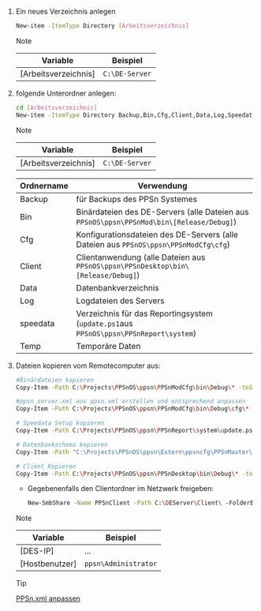1. Ein neues Verzeichnis anlegen
   ```bash
   New-item -ItemType Directory [Arbeitsverzeichnis]
   ```
   
   > [!NOTE]
   > | Variable | Beispiel |
   > | --- | --- |
   > | [Arbeitsverzeichnis] | `C:\DE-Server` |
1. folgende Unterordner anlegen:
   ```bash
   cd [Arbeitsverzeichnis]
   New-item -ItemType Directory Backup,Bin,Cfg,Client,Data,Log,Speedata,Temp
   ```

   > [!NOTE]
   > | Variable | Beispiel |
   > | --- | --- |
   > | [Arbeitsverzeichnis] | `C:\DE-Server` |
   >
   > | Ordnername | Verwendung |
   > | --- | --- |
   > | Backup | für Backups des PPSn Systemes |
   > | Bin | Binärdateien des DE-Servers (alle Dateien aus `PPSnOS\ppsn\PPSnMod\bin\[Release/Debug]`) |
   > | Cfg | Konfigurationsdateien des DE-Servers (alle Dateien aus `PPSnOS\ppsn\PPSnModCfg\cfg`) |
   > | Client | Clientanwendung (alle Dateien aus `PPSnOS\ppsn\PPSnDesktop\bin\[Release/Debug]`) |
   > | Data | Datenbankverzeichnis |
   > | Log | Logdateien des Servers |
   > | speedata | Verzeichnis für das Reportingsystem (`update.ps1`aus `PPSnOS\ppsn\PPSnReport\system`) |
   > | Temp | Temporäre Daten |

1. Dateien kopieren
   vom Remotecomputer aus:
   ```bash
   #Binärdateien kopieren
   Copy-Item -Path C:\Projects\PPSnOS\ppsn\PPSnModCfg\bin\Debug\* -toSession (New-PSSession -ComputerName [DES-IP] -Credential [Hostbenutzer]) -Destination C:\DEServer\Bin\ -recurse -force

   #ppsn_server.xml aus ppsn.xml erstellen und entsprechend anpassen
   Copy-Item -Path C:\Projects\PPSnOS\ppsn\PPSnModCfg\bin\Debug\cfg\* -toSession (New-PSSession -ComputerName [DES-IP] -Credential [Hostbenutzer]) -Destination C:\DEServer\Cfg\ -recurse -force

   # Speedata Setup kopieren
   Copy-Item -Path C:\Projects\PPSnOS\ppsn\PPSnReport\system\update.ps1 -toSession (New-PSSession -ComputerName [DES-IP] -Credential [Hostbenutzer]) -Destination C:\DEServer\Speedata\ -recurse -force

   # Datenbankschema kopieren
   Copy-Item -Path "C:\Projects\PPSnOS\ppsn\Extern\ppsncfg\PPSnMaster\bin\Debug\PPSnMaster.publish.sql" -toSession (New-PSSession -ComputerName [DES-IP] -Credential [Hostbenutzer]) -Destination C:\DEServer\Temp\
   
   # Client Kopieren
   Copy-Item -Path C:\Projects\PPSnOS\ppsn\PPSnDesktop\bin\Debug\* -toSession (New-PSSession -ComputerName [DES-IP] -Credential [Hostbenutzer]) -Destination C:\DEServer\Client\ -recurse -force
   ```
   *  Gegebenenfalls den Clientordner im Netzwerk freigeben:
      ```bash
      New-SmbShare -Name PPSnClient -Path C:\DEServer\Client\ -FolderEnumerationMode Unrestricted -ReadAccess Jeder
      ```

   > [!NOTE]
   > | Variable | Beispiel |
   > | --- | --- |
   > | [DES-IP] | ... |
   > | [Hostbenutzer] | `ppsn\Administrator` |
   
   > [!TIP]
   > [PPSn.xml anpassen](<xref:ppsn.mod.installation#iv-ppsn-server-konfigurieren>)